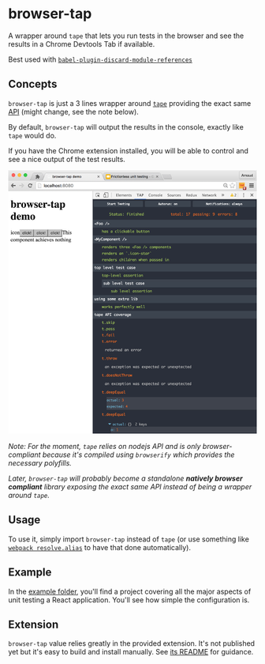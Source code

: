 # browser-tap

A wrapper around `tape` that lets you run tests in the browser and see the results in a Chrome Devtools Tab if available.

Best used with [`babel-plugin-discard-module-references`](https://github.com/ArnaudRinquin/babel-plugin-discard-module-references)

## Concepts

`browser-tap` is just a 3 lines wrapper around [`tape`](https://www.npmjs.com/package/tape) providing the exact same [API](https://www.npmjs.com/package/tape#methods) (might change, see the note below).

By default, `browser-tap` will output the results in the console, exactly like `tape` would do.

If you have the Chrome extension installed, you will be able to control and see a nice output of the test results.

![screenshot](./screenshots/prototype.png)

_Note: For the moment, `tape` relies on nodejs API and is only browser-compliant because it's compiled using `browserify` which provides the necessary polyfills._

_Later, `browser-tap` will probably become a standalone **natively browser compliant** library exposing the exact same API instead of being a wrapper around `tape`._

## Usage

To use it, simply import `browser-tap` instead of `tape` (or use something like [`webpack resolve.alias`](https://webpack.github.io/docs/configuration.html#resolve-alias) to have that done automatically).

## Example

In the [example folder](./example), you'll find a project covering all the major aspects of unit testing a React application. You'll see how simple the configuration is.

## Extension

`browser-tap` value relies greatly in the provided extension. It's not published yet but it's easy to build and install manually. See [its README](./extension/README.md) for guidance.
